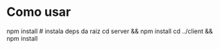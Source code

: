 # Como usar

npm install # instala deps da raiz
cd server && npm install
cd ../client && npm install
